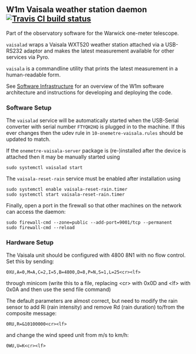 ## W1m Vaisala weather station daemon [![Travis CI build status](https://travis-ci.org/warwick-one-metre/vaisalad.svg?branch=master)](https://travis-ci.org/warwick-one-metre/vaisalad)

Part of the observatory software for the Warwick one-meter telescope.

`vaisalad` wraps a Vaisala WXT520 weather station attached via a USB-RS232 adaptor and
makes the latest measurement available for other services via Pyro.

`vaisala` is a commandline utility that prints the latest measurement in a human-readable form.

See [Software Infrastructure](https://github.com/warwick-one-metre/docs/wiki/Software-Infrastructure) for an overview of the W1m software architecture and instructions for developing and deploying the code.

### Software Setup

The `vaisalad` service will be automatically started when the USB-Serial converter with serial number `FTYQH2HQ` is plugged in to the machine.
If this ever changes then the udev rule in `10-onemetre-vaisala.rules` should be updated to match.

If the `onemetre-vaisala-server` package is (re-)installed after the device is attached then it may be manually started using
```
sudo systemctl vaisalad start
```

The `vaisala-reset-rain` service must be enabled after installation using
```
sudo systemctl enable vaisala-reset-rain.timer
sudo systemctl start vaisala-reset-rain.timer
```

Finally, open a port in the firewall so that other machines on the network can access the daemon:
```
sudo firewall-cmd --zone=public --add-port=9001/tcp --permanent
sudo firewall-cmd --reload
```

### Hardware Setup

The Vaisala unit should be configured with 4800 8N1 with no flow control. Set this by sending:
```
0XU,A=0,M=A,C=2,I=5,B=4800,D=8,P=N,S=1,L=25<cr><lf>
```
through minicom (write this to a file, replacing &lt;cr&gt; with 0x0D and &lt;lf&gt; with 0x0A and then use the send file command)

The default parameters are almost correct, but need to modify the rain sensor to add Ri (rain intensity) and remove Rd (rain duration) to/from the composite message:
```
0RU,R=&10100000<cr><lf>
```

and change the wind speed unit from m/s to km/h:
```
0WU,U=K<cr><lf>
```
